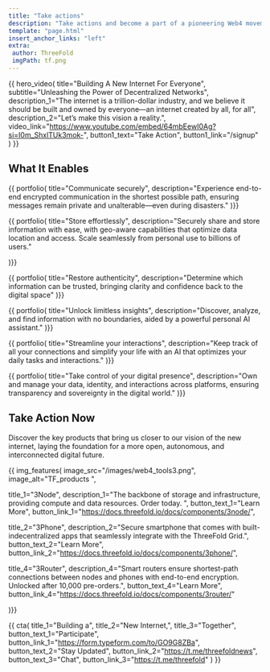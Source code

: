 ```yaml
---
title: "Take actions"
description: "Take actions and become a part of a pioneering Web4 movement with ThreeFold on 12.12.2024" # quotation marks to allow colons where used
template: "page.html"
insert_anchor_links: "left"
extra:
 author: ThreeFold
 imgPath: tf.png
---
```


<!-- section 1 (header) -->

{{ hero_video(
    title="Building A New Internet For Everyone",
    subtitle="Unleashing the Power of Decentralized Networks",
    description_1="The internet is a trillion-dollar industry, and we believe it should be built and owned by everyone—an internet created by all, for all",
    description_2="Let’s make this vision a reality.",
    video_link="https://www.youtube.com/embed/64mbEewI0Ag?si=I0m_ShxlTUk3mok-",
    button1_text="Take Action",
    button1_link="/signup"
) }}



<!--section 2 (Portfolio)-->

<div class="lg:py-24 py-12 mx-auto max-w-7xl lg:px-8">

<div class="text-center">

  ## What It Enables

</div>
<dl class="pt-8 grid max-w-xl grid-cols-1 gap-x-8 gap-y-8 lg:max-w-none lg:grid-cols-3">

{{ portfolio(
  title="Communicate securely",
  description="Experience end-to-end encrypted communication in the shortest possible path, ensuring messages remain private and unalterable—even during disasters."
)}}

{{ portfolio(
  title="Store effortlessly",
  description="Securely share and store information with ease, with geo-aware capabilities that optimize data location and access. Scale seamlessly from personal use to billions of users."

)}}

{{ portfolio(
  title="Restore authenticity",
  description="Determine which information can be trusted, bringing clarity and confidence back to the digital space"
)}}

{{ portfolio(
  title="Unlock limitless insights",
  description="Discover, analyze, and find information with no boundaries, aided by a powerful personal AI assistant."
)}}

{{ portfolio(
  title="Streamline your interactions",
  description="Keep track of all your connections and simplify your life with an AI that optimizes your daily tasks and interactions."
)}}

{{ portfolio(
  title="Take control of your digital presence",
  description="Own and manage your data, identity, and interactions across platforms, ensuring transparency and sovereignty in the digital world."
)}}

</dl>
</div>



<!--section 3 (img_features)-->

<div class="lg:py-24 py-12 mx-auto max-w-7xl lg:px-8">

<div class="max-w-4xl">

## Take Action Now

Discover the key products that bring us closer to our vision of the new internet, laying the foundation for a more open, autonomous, and interconnected digital future.

</div>

{{ img_features(
  image_src="/images/web4_tools3.png",
  image_alt="TF_products ",

  title_1="3Node",
  description_1="The backbone of storage and infrastructure, providing compute and data resources. Order today.
",
  button_text_1="Learn More",
  button_link_1="https://docs.threefold.io/docs/components/3node/",

  title_2="3Phone",
  description_2="Secure smartphone that comes with built-indecentralized apps that seamlessly integrate with the ThreeFold Grid.",
  button_text_2="Learn More",
  button_link_2="https://docs.threefold.io/docs/components/3phone/",

  title_4="3Router",
  description_4="Smart routers ensure shortest-path connections between nodes and phones with end-to-end encryption. Unlocked after 10,000 pre-orders.",
  button_text_4="Learn More",
  button_link_4="https://docs.threefold.io/docs/components/3router/"

)}}

</div>




<!-- section 4 Cta -->

{{ cta(
    title_1="Building a",
    title_2="New Internet,",
    title_3="Together",  
    button_text_1="Participate",
    button_link_1="https://form.typeform.com/to/GO9G8ZBa",
    button_text_2="Stay Updated",
    button_link_2="https://t.me/threefoldnews",
    button_text_3="Chat",
    button_link_3="https://t.me/threefold"
) }}






